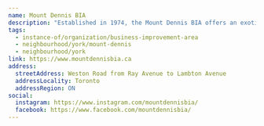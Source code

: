 ```yaml
---
name: Mount Dennis BIA
description: "Established in 1974, the Mount Dennis BIA offers an exotic array of eclectic restaurants, cafes, shopping and services. One of the most culturally diverse neighbourhoods in the Greater Toronto Area, representing more than 30 ethnic groups. Also home to one of Toronto's greenest communities, earning it the title of 'Toronto's Greenest Neighbourhood'."
tags:
  - instance-of/organization/business-improvement-area
  - neighbourhood/york/mount-dennis
  - neighbourhood/york
link: https://www.mountdennisbia.ca
address:
  streetAddress: Weston Road from Ray Avenue to Lambton Avenue
  addressLocality: Toronto
  addressRegion: ON
social:
  instagram: https://www.instagram.com/mountdennisbia/
  facebook: https://www.facebook.com/mountdennisbia/
---
```

